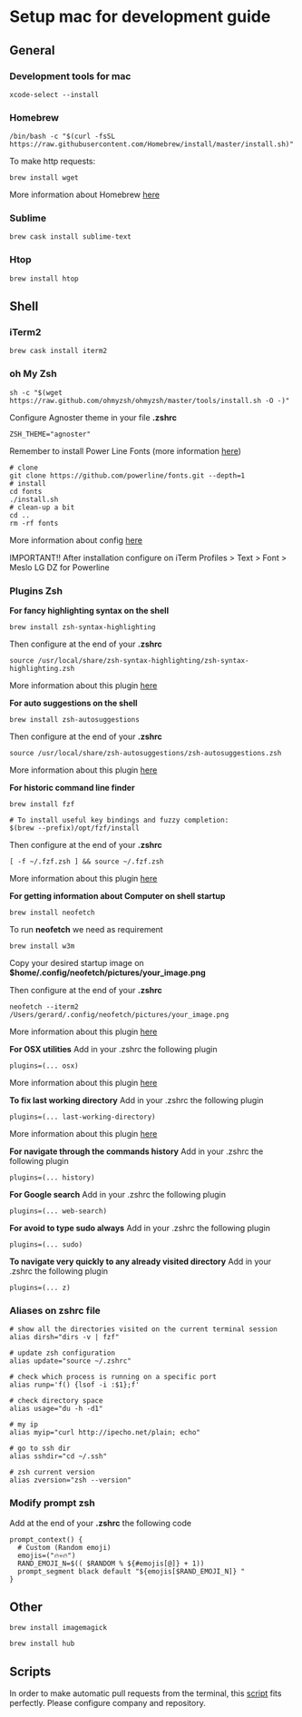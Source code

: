 # Setup mac for development guide

## General
### Development tools for mac
```script
xcode-select --install
```

### Homebrew
```script
/bin/bash -c "$(curl -fsSL https://raw.githubusercontent.com/Homebrew/install/master/install.sh)"
```

To make http requests:

```script
brew install wget
```

More information about Homebrew [here](https://brew.sh/index_es)

### Sublime

```script
brew cask install sublime-text
```

### Htop

```script
brew install htop
```

## Shell

### iTerm2

```script
brew cask install iterm2
```

### oh My Zsh

```script
sh -c "$(wget https://raw.github.com/ohmyzsh/ohmyzsh/master/tools/install.sh -O -)"
```

Configure Agnoster theme in your file <strong>.zshrc</strong>

```script
ZSH_THEME="agnoster"
```

Remember to install Power Line Fonts (more information [here](https://github.com/powerline/fonts))
```script
# clone
git clone https://github.com/powerline/fonts.git --depth=1
# install
cd fonts
./install.sh
# clean-up a bit
cd ..
rm -rf fonts
```

More information about config [here](https://github.com/ohmyzsh/ohmyzsh)

IMPORTANT!! After installation configure on iTerm Profiles > Text > Font > Meslo LG DZ for Powerline

### Plugins Zsh

__For fancy highlighting syntax on the shell__
```script
brew install zsh-syntax-highlighting
```

Then configure at the end of your <strong>.zshrc</strong>

```script
source /usr/local/share/zsh-syntax-highlighting/zsh-syntax-highlighting.zsh
```

More information about this plugin [here](https://github.com/zsh-users/zsh-syntax-highlighting)

__For auto suggestions on the shell__
```script
brew install zsh-autosuggestions
```

Then configure at the end of your <strong>.zshrc</strong>

```script
source /usr/local/share/zsh-autosuggestions/zsh-autosuggestions.zsh
```

More information about this plugin [here](https://github.com/zsh-users/zsh-autosuggestions)

__For historic command line finder__
```script
brew install fzf
```

```script
# To install useful key bindings and fuzzy completion:
$(brew --prefix)/opt/fzf/install
```

Then configure at the end of your <strong>.zshrc</strong>

```script
[ -f ~/.fzf.zsh ] && source ~/.fzf.zsh
```

More information about this plugin [here](https://github.com/junegunn/fzf)

__For getting information about Computer on shell startup__
```script
brew install neofetch
```

To run <strong>neofetch</strong> we need as requirement
```script
brew install w3m
```

Copy your desired startup image on <strong>$home/.config/neofetch/pictures/your_image.png</strong>

Then configure at the end of your <strong>.zshrc</strong>

```script
neofetch --iterm2 /Users/gerard/.config/neofetch/pictures/your_image.png
```

More information about this plugin [here](https://github.com/dylanaraps/neofetch)

__For OSX utilities__
Add in your .zshrc the following plugin
```script
plugins=(... osx)
```

More information about this plugin [here](https://github.com/ohmyzsh/ohmyzsh/tree/master/plugins/osx)

__To fix last working directory__
Add in your .zshrc the following plugin
```script
plugins=(... last-working-directory)
```

More information about this plugin [here](https://github.com/ohmyzsh/ohmyzsh/tree/master/plugins/last-working-dir)

__For navigate through the commands history__
Add in your .zshrc the following plugin
```script
plugins=(... history)
```

__For Google search__
Add in your .zshrc the following plugin
```script
plugins=(... web-search)
```

__For avoid to type sudo always__
Add in your .zshrc the following plugin
```script
plugins=(... sudo)
```

__To navigate very quickly to any already visited directory__
Add in your .zshrc the following plugin
```script
plugins=(... z)
```

### Aliases on zshrc file
```script
# show all the directories visited on the current terminal session
alias dirsh="dirs -v | fzf"

# update zsh configuration
alias update="source ~/.zshrc"

# check which process is running on a specific port
alias runp='f() {lsof -i :$1};f'

# check directory space
alias usage="du -h -d1"

# my ip
alias myip="curl http://ipecho.net/plain; echo"

# go to ssh dir
alias sshdir="cd ~/.ssh"

# zsh current version
alias zversion="zsh --version"
```

### Modify prompt zsh

Add at the end of your <strong>.zshrc</strong> the following code
```script
prompt_context() {
  # Custom (Random emoji)
  emojis=("🔥💀🔥")
  RAND_EMOJI_N=$(( $RANDOM % ${#emojis[@]} + 1))
  prompt_segment black default "${emojis[$RAND_EMOJI_N]} "
}
```

## Other
```script
brew install imagemagick
```

```script
brew install hub
```

## Scripts
In order to make automatic pull requests from the terminal, this [script](https://github.com/HDBandit/dev-setup-mac/blob/master/scripts/pr.sh) fits perfectly.
Please configure company and repository.